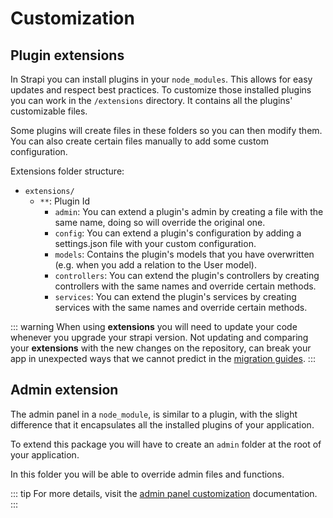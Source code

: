 # Customization

## Plugin extensions

In Strapi you can install plugins in your `node_modules`. This allows for easy updates and respect best practices. To customize those installed plugins you can work in the `/extensions` directory. It contains all the plugins' customizable files.

Some plugins will create files in these folders so you can then modify them. You can also create certain files manually to add some custom configuration.

Extensions folder structure:

- `extensions/`
  - `**`: Plugin Id
    - `admin`: You can extend a plugin's admin by creating a file with the same name, doing so will override the original one.
    - `config`: You can extend a plugin's configuration by adding a settings.json file with your custom configuration.
    - `models`: Contains the plugin's models that you have overwritten (e.g. when you add a relation to the User model).
    - `controllers`: You can extend the plugin's controllers by creating controllers with the same names and override certain methods.
    - `services`: You can extend the plugin's services by creating services with the same names and override certain methods.

::: warning
When using **extensions** you will need to update your code whenever you upgrade your strapi version. Not updating and comparing your **extensions** with the new changes on the repository, can break your app in unexpected ways that we cannot predict in the [migration guides](../migration-guide/README.md).
:::

## Admin extension

The admin panel in a `node_module`, is similar to a plugin, with the slight difference that it encapsulates all the installed plugins of your application.

To extend this package you will have to create an `admin` folder at the root of your application.

In this folder you will be able to override admin files and functions.

::: tip
For more details, visit the [admin panel customization](../admin-panel/customization.md) documentation.
:::
